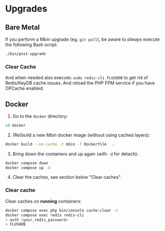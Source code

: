 # Upgrades

## Bare Metal

If you perform a Mbin upgrade (eg. `git pull`), be aware to _always_ execute the following Bash script:

```bash
./bin/post-upgrade
```

### Clear Cache

And when needed also execute: `sudo redis-cli FLUSHDB` to get rid of Redis/KeyDB cache issues. And reload the PHP FPM service if you have OPCache enabled.

## Docker


1. Go to the `docker` directory:

```bash
cd docker
```

2. (Re)build a new Mbin docker image (without using cached layers):

```bash
docker build --no-cache -t mbin -f Dockerfile  ..
```

3. Bring down the containers and up again (with `-d` for detach):

```bash
docker compose down
docker compose up -d
```

4. Clear the caches, see section below "Clear caches".

### Clear cache

Clear caches on **running** containers:

```bash
docker compose exec php bin/console cache:clear -n
docker compose exec redis redis-cli
> auth <your_redis_password>
> FLUSHDB
```
